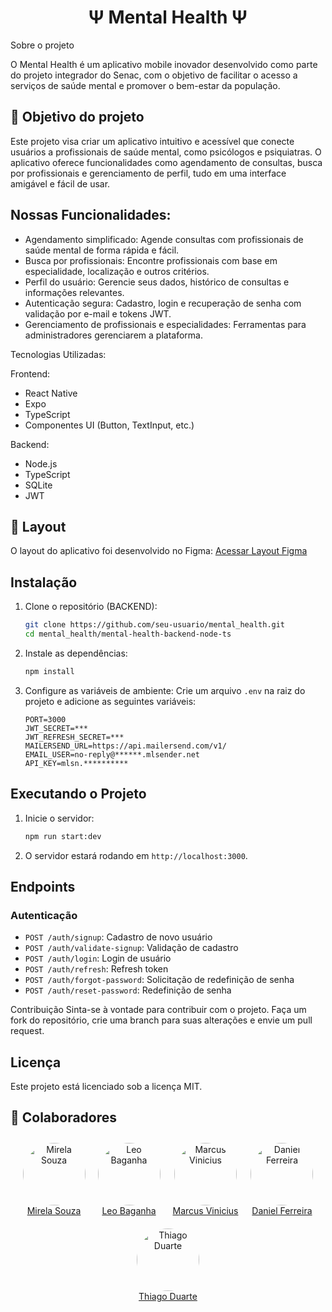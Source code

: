 <h1 align="center"> Ψ Mental Health Ψ </h1>

Sobre o projeto

O Mental Health é um aplicativo mobile inovador desenvolvido como parte do projeto integrador do Senac, com o objetivo de facilitar o acesso a serviços de saúde mental e promover o bem-estar da população.
<br/>
<h2>🔘 Objetivo do projeto</h2>

Este projeto visa criar um aplicativo intuitivo e acessível que conecte usuários a profissionais de saúde mental, como psicólogos e psiquiatras. O aplicativo oferece funcionalidades como agendamento de consultas, busca por profissionais e gerenciamento de perfil, tudo em uma interface amigável e fácil de usar.


<h2>Nossas Funcionalidades:</h2>

* Agendamento simplificado: Agende consultas com profissionais de saúde mental de forma rápida e fácil.
* Busca por profissionais: Encontre profissionais com base em especialidade, localização e outros critérios.
* Perfil do usuário: Gerencie seus dados, histórico de consultas e informações relevantes.
* Autenticação segura: Cadastro, login e recuperação de senha com validação por e-mail e tokens JWT.
* Gerenciamento de profissionais e especialidades: Ferramentas para administradores gerenciarem a plataforma.


Tecnologias Utilizadas:

Frontend:
* React Native
* Expo
* TypeScript
* Componentes UI (Button, TextInput, etc.)

Backend:
* Node.js
* TypeScript
* SQLite
* JWT


<h2>🎨 Layout</h2>

O layout do aplicativo foi desenvolvido no Figma:
[Acessar Layout Figma](https://www.figma.com/design/3J9Rl4RfeByaWwRGKadKTZ/Mental-Health?node-id=0-1&t=uGS3lHJyGkV0H01d-1)
<br/>
## Instalação

1. Clone o repositório (BACKEND):
    ```bash
    git clone https://github.com/seu-usuario/mental_health.git
    cd mental_health/mental-health-backend-node-ts
    ```

2. Instale as dependências:
    ```bash
    npm install
    ```

3. Configure as variáveis de ambiente:
    Crie um arquivo `.env` na raiz do projeto e adicione as seguintes variáveis:
    ```env
    PORT=3000
    JWT_SECRET=***
    JWT_REFRESH_SECRET=***
    MAILERSEND_URL=https://api.mailersend.com/v1/
    EMAIL_USER=no-reply@******.mlsender.net
    API_KEY=mlsn.**********
    ```

## Executando o Projeto

1. Inicie o servidor:
    ```bash
    npm run start:dev
    ```

2. O servidor estará rodando em `http://localhost:3000`.

## Endpoints

### Autenticação
- `POST /auth/signup`: Cadastro de novo usuário
- `POST /auth/validate-signup`: Validação de cadastro
- `POST /auth/login`: Login de usuário
- `POST /auth/refresh`: Refresh token
- `POST /auth/forgot-password`: Solicitação de redefinição de senha
- `POST /auth/reset-password`: Redefinição de senha

Contribuição
Sinta-se à vontade para contribuir com o projeto. Faça um fork do repositório, crie uma branch para suas alterações e envie um pull request.

## Licença
Este projeto está licenciado sob a licença MIT.
<br/>

<h2>👥 Colaboradores</h2>

<div style="display: flex; flex-wrap: wrap; justify-content: center;">
  <div style="text-align: center; margin: 10px;">
    <img src="https://avatars.githubusercontent.com/u/142458518?v=4" alt="Mirela Souza" style="width: 100px; height: 100px; border-radius: 50%;">
    <br>
    <a href="https://github.com/mirelaads">Mirela Souza</a>
  </div>
  <div style="text-align: center; margin: 10px;">
    <img src="https://avatars.githubusercontent.com/u/163220040?v=4" alt="Leo Baganha" style="width: 100px; height: 100px; border-radius: 50%;">
    <br>
    <a href="https://github.com/leobaganha">Leo Baganha</a>
  </div>
  <div style="text-align: center; margin: 10px;">
    <img src="https://avatars.githubusercontent.com/u/86894587?v=4" alt="Marcus Vinicius" style="width: 100px; height: 100px; border-radius: 50%;">
    <br>
    <a href="https://github.com/dkexs">Marcus Vinicius</a>
  </div>
  <div style="text-align: center; margin: 10px;">
    <img src="https://avatars.githubusercontent.com/u/68756099?v=4" alt="Daniel Ferreira" style="width: 100px; height: 100px; border-radius: 50%;">
    <br>
    <a href="https://github.com/DanielFerreiraNeves">Daniel Ferreira</a>
  </div>
  <div style="text-align: center; margin: 10px;">
    <img src="https://avatars.githubusercontent.com/u/115818890?v=4" alt="Thiago Duarte" style="width: 100px; height: 100px; border-radius: 50%;">
    <br>
    <a href="https://github.com/ThiagoDuarteDEV">Thiago Duarte</a>
  </div>
</div>
<br/>

 
